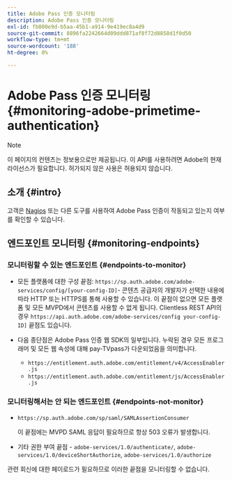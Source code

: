 ```yaml
---
title: Adobe Pass 인증 모니터링
description: Adobe Pass 인증 모니터링
exl-id: fb000e9d-b5aa-45b1-a914-9e419ec8a4d9
source-git-commit: 8896fa2242664d09ddd871af8f72d8858d1f0d50
workflow-type: tm+mt
source-wordcount: '188'
ht-degree: 0%

---
```


# Adobe Pass 인증 모니터링 {#monitoring-adobe-primetime-authentication}

>[!NOTE]
>
>이 페이지의 컨텐츠는 정보용으로만 제공됩니다. 이 API를 사용하려면 Adobe의 현재 라이선스가 필요합니다. 허가되지 않은 사용은 허용되지 않습니다.

## 소개 {#intro}

고객은 [Nagios](http://www.nagios.org) 또는 다른 도구를 사용하여 Adobe Pass 인증이 작동되고 있는지 여부를 확인할 수 있습니다.

## 엔드포인트 모니터링 {#monitoring-endpoints}

### 모니터링할 수 있는 엔드포인트 {#endpoints-to-monitor}

* 모든 플랫폼에 대한 구성 끝점: `https://sp.auth.adobe.com/adobe-services/config/[your-config-ID]`- 콘텐츠 공급자의 개발자가 선택한 내용에 따라 HTTP 또는 HTTPS를 통해 사용할 수 있습니다. 이 끝점이 없으면 모든 플랫폼 및 모든 MVPD에서 콘텐츠를 사용할 수 없게 됩니다. Clientless REST API의 경우 `https://api.auth.adobe.com/adobe-services/config your-config-ID]` 끝점도 있습니다.

* 다음 종단점은 Adobe Pass 인증 웹 SDK의 일부입니다.  누락된 경우 모든 프로그래머 및 모든 웹 속성에 대해 pay-TVpass가 다운되었음을 의미합니다.

   * `https://entitlement.auth.adobe.com/entitlement/v4/AccessEnabler.js`
   * `https://entitlement.auth.adobe.com/entitlement/js/AccessEnabler.js`


### 모니터링해서는 안 되는 엔드포인트 {#endpoints-not-monitor}

* `https://sp.auth.adobe.com/sp/saml/SAMLAssertionConsumer`

  이 끝점에는 MVPD SAML 응답이 필요하므로 항상 503 오류가 발생합니다.

* 기타 권한 부여 끝점 - `adobe-services/1.0/authenticate/`, `adobe-services/1.0/deviceShortAuthorize`, `adobe-services/1.0/authorize`

관련 회신에 대한 페이로드가 필요하므로 이러한 끝점을 모니터링할 수 없습니다.
